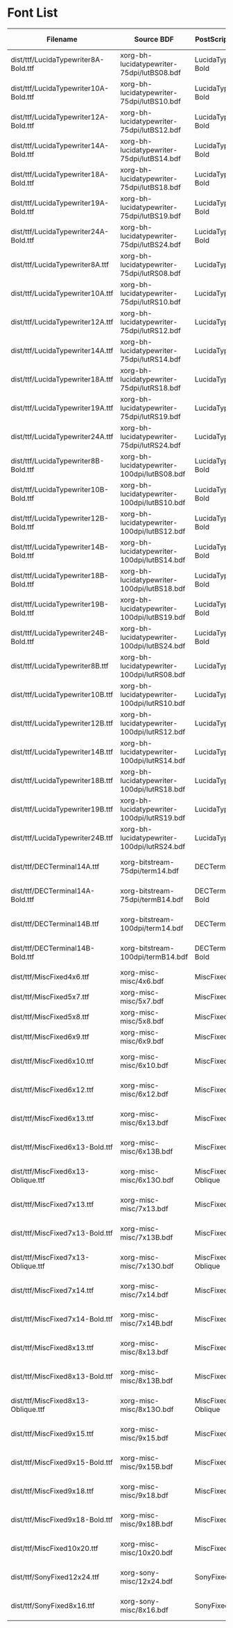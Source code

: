 # Font List

| Filename                              | Source BDF                                  | PostScript Font Name     | Family Name           | Weight | Slant   | Pixel Size | Point Size |
|---------------------------------------|---------------------------------------------|--------------------------|-----------------------|--------|---------|------------|------------|
| dist/ttf/LucidaTypewriter8A-Bold.ttf  | xorg-bh-lucidatypewriter-75dpi/lutBS08.bdf  | LucidaTypewriter8A-Bold  | Lucida Typewriter 8A  | Bold   |         | 8          | 6          |
| dist/ttf/LucidaTypewriter10A-Bold.ttf | xorg-bh-lucidatypewriter-75dpi/lutBS10.bdf  | LucidaTypewriter10A-Bold | Lucida Typewriter 10A | Bold   |         | 11         | 8          |
| dist/ttf/LucidaTypewriter12A-Bold.ttf | xorg-bh-lucidatypewriter-75dpi/lutBS12.bdf  | LucidaTypewriter12A-Bold | Lucida Typewriter 12A | Bold   |         | 12         | 9          |
| dist/ttf/LucidaTypewriter14A-Bold.ttf | xorg-bh-lucidatypewriter-75dpi/lutBS14.bdf  | LucidaTypewriter14A-Bold | Lucida Typewriter 14A | Bold   |         | 15         | 11         |
| dist/ttf/LucidaTypewriter18A-Bold.ttf | xorg-bh-lucidatypewriter-75dpi/lutBS18.bdf  | LucidaTypewriter18A-Bold | Lucida Typewriter 18A | Bold   |         | 19         | 14         |
| dist/ttf/LucidaTypewriter19A-Bold.ttf | xorg-bh-lucidatypewriter-75dpi/lutBS19.bdf  | LucidaTypewriter19A-Bold | Lucida Typewriter 19A | Bold   |         | 19         | 14         |
| dist/ttf/LucidaTypewriter24A-Bold.ttf | xorg-bh-lucidatypewriter-75dpi/lutBS24.bdf  | LucidaTypewriter24A-Bold | Lucida Typewriter 24A | Bold   |         | 24         | 18         |
| dist/ttf/LucidaTypewriter8A.ttf       | xorg-bh-lucidatypewriter-75dpi/lutRS08.bdf  | LucidaTypewriter8A       | Lucida Typewriter 8A  |        |         | 8          | 6          |
| dist/ttf/LucidaTypewriter10A.ttf      | xorg-bh-lucidatypewriter-75dpi/lutRS10.bdf  | LucidaTypewriter10A      | Lucida Typewriter 10A |        |         | 11         | 8          |
| dist/ttf/LucidaTypewriter12A.ttf      | xorg-bh-lucidatypewriter-75dpi/lutRS12.bdf  | LucidaTypewriter12A      | Lucida Typewriter 12A |        |         | 12         | 9          |
| dist/ttf/LucidaTypewriter14A.ttf      | xorg-bh-lucidatypewriter-75dpi/lutRS14.bdf  | LucidaTypewriter14A      | Lucida Typewriter 14A |        |         | 15         | 11         |
| dist/ttf/LucidaTypewriter18A.ttf      | xorg-bh-lucidatypewriter-75dpi/lutRS18.bdf  | LucidaTypewriter18A      | Lucida Typewriter 18A |        |         | 19         | 14         |
| dist/ttf/LucidaTypewriter19A.ttf      | xorg-bh-lucidatypewriter-75dpi/lutRS19.bdf  | LucidaTypewriter19A      | Lucida Typewriter 19A |        |         | 19         | 14         |
| dist/ttf/LucidaTypewriter24A.ttf      | xorg-bh-lucidatypewriter-75dpi/lutRS24.bdf  | LucidaTypewriter24A      | Lucida Typewriter 24A |        |         | 24         | 18         |
| dist/ttf/LucidaTypewriter8B-Bold.ttf  | xorg-bh-lucidatypewriter-100dpi/lutBS08.bdf | LucidaTypewriter8B-Bold  | Lucida Typewriter 8B  | Bold   |         | 11         | 8          |
| dist/ttf/LucidaTypewriter10B-Bold.ttf | xorg-bh-lucidatypewriter-100dpi/lutBS10.bdf | LucidaTypewriter10B-Bold | Lucida Typewriter 10B | Bold   |         | 15         | 11         |
| dist/ttf/LucidaTypewriter12B-Bold.ttf | xorg-bh-lucidatypewriter-100dpi/lutBS12.bdf | LucidaTypewriter12B-Bold | Lucida Typewriter 12B | Bold   |         | 17         | 13         |
| dist/ttf/LucidaTypewriter14B-Bold.ttf | xorg-bh-lucidatypewriter-100dpi/lutBS14.bdf | LucidaTypewriter14B-Bold | Lucida Typewriter 14B | Bold   |         | 20         | 15         |
| dist/ttf/LucidaTypewriter18B-Bold.ttf | xorg-bh-lucidatypewriter-100dpi/lutBS18.bdf | LucidaTypewriter18B-Bold | Lucida Typewriter 18B | Bold   |         | 25         | 19         |
| dist/ttf/LucidaTypewriter19B-Bold.ttf | xorg-bh-lucidatypewriter-100dpi/lutBS19.bdf | LucidaTypewriter19B-Bold | Lucida Typewriter 19B | Bold   |         | 27         | 20         |
| dist/ttf/LucidaTypewriter24B-Bold.ttf | xorg-bh-lucidatypewriter-100dpi/lutBS24.bdf | LucidaTypewriter24B-Bold | Lucida Typewriter 24B | Bold   |         | 35         | 26         |
| dist/ttf/LucidaTypewriter8B.ttf       | xorg-bh-lucidatypewriter-100dpi/lutRS08.bdf | LucidaTypewriter8B       | Lucida Typewriter 8B  |        |         | 11         | 8          |
| dist/ttf/LucidaTypewriter10B.ttf      | xorg-bh-lucidatypewriter-100dpi/lutRS10.bdf | LucidaTypewriter10B      | Lucida Typewriter 10B |        |         | 15         | 11         |
| dist/ttf/LucidaTypewriter12B.ttf      | xorg-bh-lucidatypewriter-100dpi/lutRS12.bdf | LucidaTypewriter12B      | Lucida Typewriter 12B |        |         | 17         | 13         |
| dist/ttf/LucidaTypewriter14B.ttf      | xorg-bh-lucidatypewriter-100dpi/lutRS14.bdf | LucidaTypewriter14B      | Lucida Typewriter 14B |        |         | 20         | 15         |
| dist/ttf/LucidaTypewriter18B.ttf      | xorg-bh-lucidatypewriter-100dpi/lutRS18.bdf | LucidaTypewriter18B      | Lucida Typewriter 18B |        |         | 25         | 19         |
| dist/ttf/LucidaTypewriter19B.ttf      | xorg-bh-lucidatypewriter-100dpi/lutRS19.bdf | LucidaTypewriter19B      | Lucida Typewriter 19B |        |         | 27         | 20         |
| dist/ttf/LucidaTypewriter24B.ttf      | xorg-bh-lucidatypewriter-100dpi/lutRS24.bdf | LucidaTypewriter24B      | Lucida Typewriter 24B |        |         | 35         | 26         |
| dist/ttf/DECTerminal14A.ttf           | xorg-bitstream-75dpi/term14.bdf             | DECTerminal14A           | DEC Terminal 14A      |        |         | 15         | 11         |
| dist/ttf/DECTerminal14A-Bold.ttf      | xorg-bitstream-75dpi/termB14.bdf            | DECTerminal14A-Bold      | DEC Terminal 14A      | Bold   |         | 15         | 11         |
| dist/ttf/DECTerminal14B.ttf           | xorg-bitstream-100dpi/term14.bdf            | DECTerminal14B           | DEC Terminal 14B      |        |         | 19         | 14         |
| dist/ttf/DECTerminal14B-Bold.ttf      | xorg-bitstream-100dpi/termB14.bdf           | DECTerminal14B-Bold      | DEC Terminal 14B      | Bold   |         | 19         | 14         |
| dist/ttf/MiscFixed4x6.ttf             | xorg-misc-misc/4x6.bdf                      | MiscFixed4x6             | Misc Fixed 4x6        |        |         | 7          | 5          |
| dist/ttf/MiscFixed5x7.ttf             | xorg-misc-misc/5x7.bdf                      | MiscFixed5x7             | Misc Fixed 5x7        |        |         | 7          | 5          |
| dist/ttf/MiscFixed5x8.ttf             | xorg-misc-misc/5x8.bdf                      | MiscFixed5x8             | Misc Fixed 5x8        |        |         | 8          | 6          |
| dist/ttf/MiscFixed6x9.ttf             | xorg-misc-misc/6x9.bdf                      | MiscFixed6x9             | Misc Fixed 6x9        |        |         | 9          | 7          |
| dist/ttf/MiscFixed6x10.ttf            | xorg-misc-misc/6x10.bdf                     | MiscFixed6x10            | Misc Fixed 6x10       |        |         | 11         | 8          |
| dist/ttf/MiscFixed6x12.ttf            | xorg-misc-misc/6x12.bdf                     | MiscFixed6x12            | Misc Fixed 6x12       |        |         | 12         | 9          |
| dist/ttf/MiscFixed6x13.ttf            | xorg-misc-misc/6x13.bdf                     | MiscFixed6x13            | Misc Fixed 6x13       |        |         | 13         | 10         |
| dist/ttf/MiscFixed6x13-Bold.ttf       | xorg-misc-misc/6x13B.bdf                    | MiscFixed6x13-Bold       | Misc Fixed 6x13       | Bold   |         | 13         | 10         |
| dist/ttf/MiscFixed6x13-Oblique.ttf    | xorg-misc-misc/6x13O.bdf                    | MiscFixed6x13-Oblique    | Misc Fixed 6x13       |        | Oblique | 13         | 10         |
| dist/ttf/MiscFixed7x13.ttf            | xorg-misc-misc/7x13.bdf                     | MiscFixed7x13            | Misc Fixed 7x13       |        |         | 13         | 10         |
| dist/ttf/MiscFixed7x13-Bold.ttf       | xorg-misc-misc/7x13B.bdf                    | MiscFixed7x13-Bold       | Misc Fixed 7x13       | Bold   |         | 13         | 10         |
| dist/ttf/MiscFixed7x13-Oblique.ttf    | xorg-misc-misc/7x13O.bdf                    | MiscFixed7x13-Oblique    | Misc Fixed 7x13       |        | Oblique | 13         | 10         |
| dist/ttf/MiscFixed7x14.ttf            | xorg-misc-misc/7x14.bdf                     | MiscFixed7x14            | Misc Fixed 7x14       |        |         | 15         | 11         |
| dist/ttf/MiscFixed7x14-Bold.ttf       | xorg-misc-misc/7x14B.bdf                    | MiscFixed7x14-Bold       | Misc Fixed 7x14       | Bold   |         | 15         | 11         |
| dist/ttf/MiscFixed8x13.ttf            | xorg-misc-misc/8x13.bdf                     | MiscFixed8x13            | Misc Fixed 8x13       |        |         | 13         | 10         |
| dist/ttf/MiscFixed8x13-Bold.ttf       | xorg-misc-misc/8x13B.bdf                    | MiscFixed8x13-Bold       | Misc Fixed 8x13       | Bold   |         | 13         | 10         |
| dist/ttf/MiscFixed8x13-Oblique.ttf    | xorg-misc-misc/8x13O.bdf                    | MiscFixed8x13-Oblique    | Misc Fixed 8x13       |        | Oblique | 13         | 10         |
| dist/ttf/MiscFixed9x15.ttf            | xorg-misc-misc/9x15.bdf                     | MiscFixed9x15            | Misc Fixed 9x15       |        |         | 15         | 11         |
| dist/ttf/MiscFixed9x15-Bold.ttf       | xorg-misc-misc/9x15B.bdf                    | MiscFixed9x15-Bold       | Misc Fixed 9x15       | Bold   |         | 15         | 11         |
| dist/ttf/MiscFixed9x18.ttf            | xorg-misc-misc/9x18.bdf                     | MiscFixed9x18            | Misc Fixed 9x18       |        |         | 19         | 14         |
| dist/ttf/MiscFixed9x18-Bold.ttf       | xorg-misc-misc/9x18B.bdf                    | MiscFixed9x18-Bold       | Misc Fixed 9x18       | Bold   |         | 19         | 14         |
| dist/ttf/MiscFixed10x20.ttf           | xorg-misc-misc/10x20.bdf                    | MiscFixed10x20           | Misc Fixed 10x20      |        |         | 20         | 15         |
| dist/ttf/SonyFixed12x24.ttf           | xorg-sony-misc/12x24.bdf                    | SonyFixed12x24           | Sony Fixed 12x24      |        |         | 24         | 18         |
| dist/ttf/SonyFixed8x16.ttf            | xorg-sony-misc/8x16.bdf                     | SonyFixed8x16            | Sony Fixed 8x16       |        |         | 16         | 12         |
